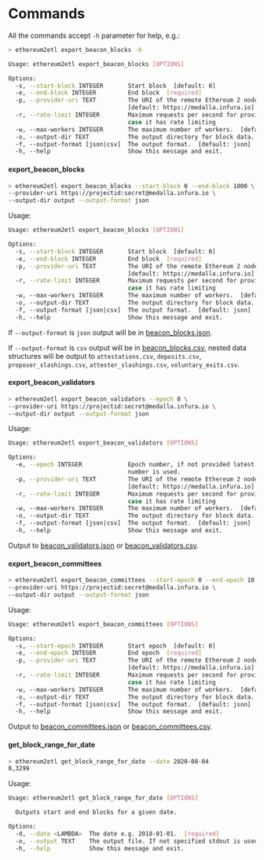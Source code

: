 # Commands

All the commands accept `-h` parameter for help, e.g.:

```bash
> ethereum2etl export_beacon_blocks -h

Usage: ethereum2etl export_beacon_blocks [OPTIONS]

Options:
  -s, --start-block INTEGER       Start block  [default: 0]
  -e, --end-block INTEGER         End block  [required]
  -p, --provider-uri TEXT         The URI of the remote Ethereum 2 node
                                  [default: https://medalla.infura.io]
  -r, --rate-limit INTEGER        Maximum requests per second for provider in
                                  case it has rate limiting
  -w, --max-workers INTEGER       The maximum number of workers.  [default: 5]
  -o, --output-dir TEXT           The output directory for block data.
  -f, --output-format [json|csv]  The output format.  [default: json]
  -h, --help                      Show this message and exit.
```

#### export_beacon_blocks

```bash
> ethereum2etl export_beacon_blocks --start-block 0 --end-block 1000 \
--provider-uri https://projectid:secret@medalla.infura.io \
--output-dir output --output-format json
```

Usage:

```bash
Usage: ethereum2etl export_beacon_blocks [OPTIONS]

Options:
  -s, --start-block INTEGER       Start block  [default: 0]
  -e, --end-block INTEGER         End block  [required]
  -p, --provider-uri TEXT         The URI of the remote Ethereum 2 node
                                  [default: https://medalla.infura.io]
  -r, --rate-limit INTEGER        Maximum requests per second for provider in
                                  case it has rate limiting
  -w, --max-workers INTEGER       The maximum number of workers.  [default: 5]
  -o, --output-dir TEXT           The output directory for block data.
  -f, --output-format [json|csv]  The output format.  [default: json]
  -h, --help                      Show this message and exit.
```

If `--output-format` is `json` output will be in [beacon_blocks.json](schema.md#beacon_blocksjson).

If `--output-format` is `csv` output will be in [beacon_blocks.csv](schema.md#beacon_blockscsv), nested data structures 
will be output to 
`attestations.csv`, 
`deposits.csv`, 
`proposer_slashings.csv`,
`attester_slashings.csv`, 
`voluntary_exits.csv`. 

#### export_beacon_validators

```bash
> ethereum2etl export_beacon_validators --epoch 0 \
--provider-uri https://projectid:secret@medalla.infura.io \
--output-dir output --output-format json
```

Usage:

```bash
Usage: ethereum2etl export_beacon_validators [OPTIONS]

Options:
  -e, --epoch INTEGER             Epoch number, if not provided latest epoch
                                  number is used.
  -p, --provider-uri TEXT         The URI of the remote Ethereum 2 node
                                  [default: https://medalla.infura.io]
  -r, --rate-limit INTEGER        Maximum requests per second for provider in
                                  case it has rate limiting
  -w, --max-workers INTEGER       The maximum number of workers.  [default: 5]
  -o, --output-dir TEXT           The output directory for block data.
  -f, --output-format [json|csv]  The output format.  [default: json]
  -h, --help                      Show this message and exit.
```

Output to [beacon_validators.json](schema.md#beacon_validatorsjson) or [beacon_validators.csv](schema.md#beacon_validatorscsv).

#### export_beacon_committees

```bash
> ethereum2etl export_beacon_committees --start-epoch 0 --end-epoch 10 \
--provider-uri https://projectid:secret@medalla.infura.io \
--output-dir output --output-format json
```

Usage:

```bash
Usage: ethereum2etl export_beacon_committees [OPTIONS]

Options:
  -s, --start-epoch INTEGER       Start epoch  [default: 0]
  -e, --end-epoch INTEGER         End epoch  [required]
  -p, --provider-uri TEXT         The URI of the remote Ethereum 2 node
                                  [default: https://medalla.infura.io]
  -r, --rate-limit INTEGER        Maximum requests per second for provider in
                                  case it has rate limiting
  -w, --max-workers INTEGER       The maximum number of workers.  [default: 5]
  -o, --output-dir TEXT           The output directory for block data.
  -f, --output-format [json|csv]  The output format.  [default: json]
  -h, --help                      Show this message and exit.
```

Output to [beacon_committees.json](schema.md#beacon_committeesjson) or [beacon_committees.csv](schema.md#beacon_committeescsv).

#### get_block_range_for_date

```bash
> ethereum2etl get_block_range_for_date --date 2020-08-04
0,3299
```

Usage:

```bash
Usage: ethereum2etl get_block_range_for_date [OPTIONS]

  Outputs start and end blocks for a given date.

Options:
  -d, --date <LAMBDA>  The date e.g. 2018-01-01.  [required]
  -o, --output TEXT    The output file. If not specified stdout is used.
  -h, --help           Show this message and exit.
```